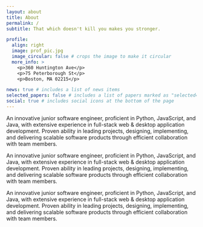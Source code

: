 ```yaml
---
layout: about
title: About
permalink: /
subtitle: That which doesn't kill you makes you stronger.

profile:
  align: right
  image: prof_pic.jpg
  image_circular: false # crops the image to make it circular
  more_info: >
    <p>360 Huntington Ave</p>
    <p>75 Peterborough St</p>
    <p>Boston, MA 02215</p>

news: true # includes a list of news items
selected_papers: false # includes a list of papers marked as "selected={true}"
social: true # includes social icons at the bottom of the page
---
```


An innovative junior software engineer, proficient in Python, JavaScript, and Java, with extensive experience in full-stack web & desktop application development. Proven ability in leading projects, designing, implementing, and delivering scalable software products through efficient collaboration with team members.

An innovative junior software engineer, proficient in Python, JavaScript, and Java, with extensive experience in full-stack web & desktop application development. Proven ability in leading projects, designing, implementing, and delivering scalable software products through efficient collaboration with team members.

An innovative junior software engineer, proficient in Python, JavaScript, and Java, with extensive experience in full-stack web & desktop application development. Proven ability in leading projects, designing, implementing, and delivering scalable software products through efficient collaboration with team members.
